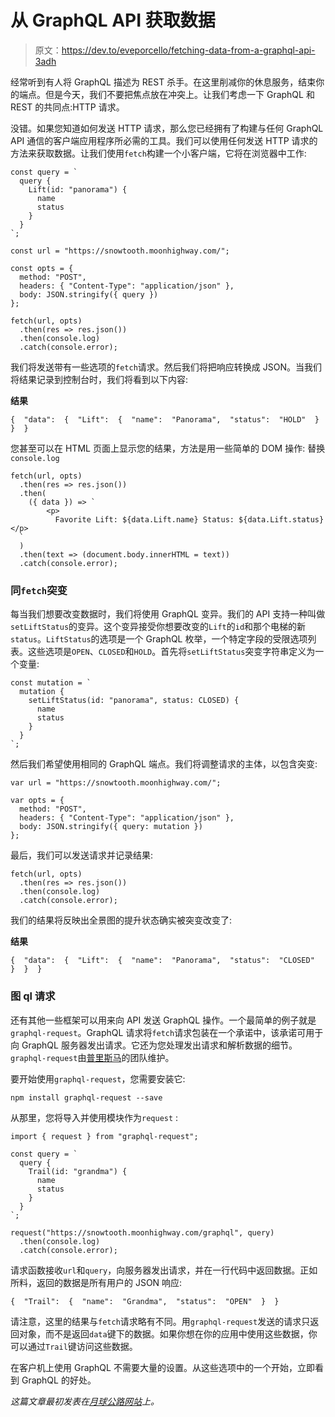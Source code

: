 # 从 GraphQL API 获取数据

> 原文：<https://dev.to/eveporcello/fetching-data-from-a-graphql-api-3adh>

经常听到有人将 GraphQL 描述为 REST 杀手。在这里削减你的休息服务，结束你的端点。但是今天，我们不要把焦点放在冲突上。让我们考虑一下 GraphQL 和 REST 的共同点:HTTP 请求。

没错。如果您知道如何发送 HTTP 请求，那么您已经拥有了构建与任何 GraphQL API 通信的客户端应用程序所必需的工具。我们可以使用任何发送 HTTP 请求的方法来获取数据。让我们使用`fetch`构建一个小客户端，它将在浏览器中工作:

```
const query = `
  query {
    Lift(id: "panorama") {
      name
      status
    }
  }
`;

const url = "https://snowtooth.moonhighway.com/";

const opts = {
  method: "POST",
  headers: { "Content-Type": "application/json" },
  body: JSON.stringify({ query })
};

fetch(url, opts)
  .then(res => res.json())
  .then(console.log)
  .catch(console.error); 
```

我们将发送带有一些选项的`fetch`请求。然后我们将把响应转换成 JSON。当我们将结果记录到控制台时，我们将看到以下内容:

**结果**

```
{  "data":  {  "Lift":  {  "name":  "Panorama",  "status":  "HOLD"  }  }  } 
```

您甚至可以在 HTML 页面上显示您的结果，方法是用一些简单的 DOM 操作:
替换`console.log`

```
fetch(url, opts)
  .then(res => res.json())
  .then(
    ({ data }) => `
        <p>
          Favorite Lift: ${data.Lift.name} Status: ${data.Lift.status} </p>
  `
  )
  .then(text => (document.body.innerHTML = text))
  .catch(console.error); 
```

### 同`fetch`突变

每当我们想要改变数据时，我们将使用 GraphQL 变异。我们的 API 支持一种叫做`setLiftStatus`的变异。这个变异接受你想要改变的`Lift`的`id`和那个电梯的新`status`。`LiftStatus`的选项是一个 GraphQL 枚举，一个特定字段的受限选项列表。这些选项是`OPEN`、`CLOSED`和`HOLD`。首先将`setLiftStatus`突变字符串定义为一个变量:

```
const mutation = `
  mutation {
    setLiftStatus(id: "panorama", status: CLOSED) {
      name
      status
    }
  }
`; 
```

然后我们希望使用相同的 GraphQL 端点。我们将调整请求的主体，以包含突变:

```
var url = "https://snowtooth.moonhighway.com/";

var opts = {
  method: "POST",
  headers: { "Content-Type": "application/json" },
  body: JSON.stringify({ query: mutation })
}; 
```

最后，我们可以发送请求并记录结果:

```
fetch(url, opts)
  .then(res => res.json())
  .then(console.log)
  .catch(console.error); 
```

我们的结果将反映出全景图的提升状态确实被突变改变了:

**结果**

```
{  "data":  {  "Lift":  {  "name":  "Panorama",  "status":  "CLOSED"  }  }  } 
```

### 图 ql 请求

还有其他一些框架可以用来向 API 发送 GraphQL 操作。一个最简单的例子就是`graphql-request`。GraphQL 请求将`fetch`请求包装在一个承诺中，该承诺可用于向 GraphQL 服务器发出请求。它还为您处理发出请求和解析数据的细节。`graphql-request`由[普里斯马](https://prisma.io)的团队维护。

要开始使用`graphql-request`，您需要安装它:

```
npm install graphql-request --save 
```

从那里，您将导入并使用模块作为`request` :

```
import { request } from "graphql-request";

const query = `
  query {
    Trail(id: "grandma") {
      name
      status
    }
  }
`;

request("https://snowtooth.moonhighway.com/graphql", query)
  .then(console.log)
  .catch(console.error); 
```

请求函数接收`url`和`query`，向服务器发出请求，并在一行代码中返回数据。正如所料，返回的数据是所有用户的 JSON 响应:

```
{  "Trail":  {  "name":  "Grandma",  "status":  "OPEN"  }  } 
```

请注意，这里的结果与`fetch`请求略有不同。用`graphql-request`发送的请求只返回对象，而不是返回`data`键下的数据。如果你想在你的应用中使用这些数据，你可以通过`Trail`键访问这些数据。

在客户机上使用 GraphQL 不需要大量的设置。从这些选项中的一个开始，立即看到 GraphQL 的好处。

*这篇文章最初发表在[月球公路网站](https://moonhighway.com/fetching-data-from-a-graphql-api)上。*